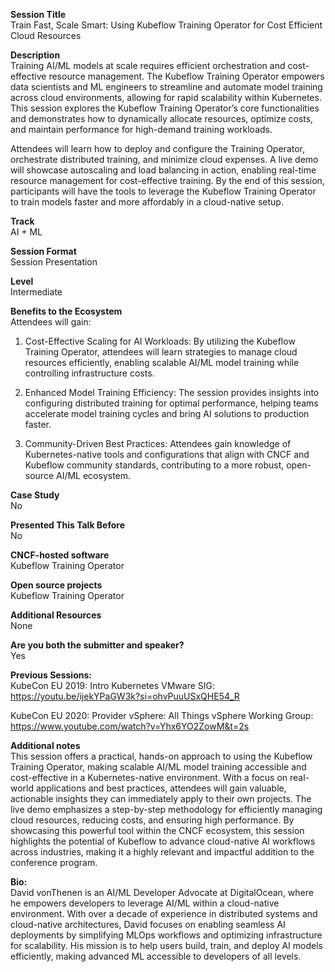 **Session Title**  
Train Fast, Scale Smart: Using Kubeflow Training Operator for Cost Efficient Cloud Resources

**Description**  
Training AI/ML models at scale requires efficient orchestration and cost-effective resource management. The Kubeflow Training Operator empowers data scientists and ML engineers to streamline and automate model training across cloud environments, allowing for rapid scalability within Kubernetes. This session explores the Kubeflow Training Operator’s core functionalities and demonstrates how to dynamically allocate resources, optimize costs, and maintain performance for high-demand training workloads.

Attendees will learn how to deploy and configure the Training Operator, orchestrate distributed training, and minimize cloud expenses. A live demo will showcase autoscaling and load balancing in action, enabling real-time resource management for cost-effective training. By the end of this session, participants will have the tools to leverage the Kubeflow Training Operator to train models faster and more affordably in a cloud-native setup.

**Track**  
AI + ML

**Session Format**  
Session Presentation

**Level**  
Intermediate

**Benefits to the Ecosystem**  
Attendees will gain:

1. Cost-Effective Scaling for AI Workloads: By utilizing the Kubeflow Training Operator, attendees will learn strategies to manage cloud resources efficiently, enabling scalable AI/ML model training while controlling infrastructure costs.

2. Enhanced Model Training Efficiency: The session provides insights into configuring distributed training for optimal performance, helping teams accelerate model training cycles and bring AI solutions to production faster.

3. Community-Driven Best Practices: Attendees gain knowledge of Kubernetes-native tools and configurations that align with CNCF and Kubeflow community standards, contributing to a more robust, open-source AI/ML ecosystem.

**Case Study**  
No

**Presented This Talk Before**  
No

**CNCF-hosted software**  
Kubeflow Training Operator

**Open source projects**  
Kubeflow Training Operator

**Additional Resources**  
None

**Are you both the submitter and speaker?**  
Yes

**Previous Sessions:**  
KubeCon EU 2019: Intro Kubernetes VMware SIG: https://youtu.be/ijekYPaGW3k?si=ohvPuuUSxQHE54_R

KubeCon EU 2020: Provider vSphere: All Things vSphere Working Group: https://www.youtube.com/watch?v=Yhx6YO2ZowM&t=2s

**Additional notes**  
This session offers a practical, hands-on approach to using the Kubeflow Training Operator, making scalable AI/ML model training accessible and cost-effective in a Kubernetes-native environment. With a focus on real-world applications and best practices, attendees will gain valuable, actionable insights they can immediately apply to their own projects. The live demo emphasizes a step-by-step methodology for efficiently managing cloud resources, reducing costs, and ensuring high performance. By showcasing this powerful tool within the CNCF ecosystem, this session highlights the potential of Kubeflow to advance cloud-native AI workflows across industries, making it a highly relevant and impactful addition to the conference program.

**Bio:**  
David vonThenen is an AI/ML Developer Advocate at DigitalOcean, where he empowers developers to leverage AI/ML within a cloud-native environment. With over a decade of experience in distributed systems and cloud-native architectures, David focuses on enabling seamless AI deployments by simplifying MLOps workflows and optimizing infrastructure for scalability. His mission is to help users build, train, and deploy AI models efficiently, making advanced ML accessible to developers of all levels.
